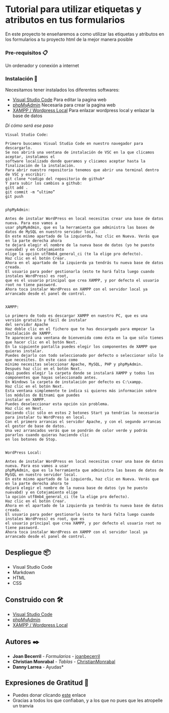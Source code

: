 ﻿# Tutorial para utilizar etiquetas y atributos en tus formularios

En este proyecto te enseñaremos a como utilizar las etiquetas y atributos en los formularios a tu proyecto html de la mejor manera posible

### Pre-requisitos 📋

Un ordenador y conexión a internet

### Instalación 🔧

Necesitamos tener instalados los diferentes softwares:
- [Visual Studio Code](https://code.visualstudio.com/download) Para editar la pagina web
- [phpMyAdmin](https://www.phpmyadmin.net/) Necesaria para crear la pagina web
- [XAMPP / Wordpress Local](https://www.apachefriends.org/es/index.html) Para enlazar wordpress local y enlazar la base de datos

_Dí cómo será ese paso_

```
Visual Studio Code:

Primero buscamos Visual Studio Code en nuestro navegador para descargarlo.
Se nos abrirá una ventana de instalación de VSC en la que clicamos aceptar, instalamos el 
software localizado donde queramos y clicamos aceptar hasta la finalización de la instalación.
Para abrir nuestro repositorio tenemos que abrir una terminal dentro de VSC y escribir:
git clone *codigo del repositorio de github*
Y para subir los cambios a github:
gitt add .
git commit -m “ultimo”
git push


phpMyAdmin:

Antes de instalar WordPress en local necesitas crear una base de datos nueva. Para eso vamos a 
usar phpMyAdmin, que es la herramienta que administra las bases de datos de MySQL en nuestro servidor local. 
En este mismo apartado de la izquierda, haz clic en Nueva. Verás que en la parte derecha ahora 
te dejará elegir el nombre de la nueva base de datos (yo he puesto nuevabd) y en Cotejamiento 
elige la opción utf8mb4_general_ci (te la elige pro defecto).
Haz clic en el botón Crear.
Ahora en el apartado de la izquierda ya tendrás tu nueva base de datos creada.
El usuario para poder gestionarla (esto te hará falta luego cuando instales WordPress) es root, 
que es el usuario principal que crea XAMPP, y por defecto el usuario root no tiene password.
Ahora toca instalar WordPress en XAMPP con el servidor local ya arrancado desde el panel de control.


XAMPP:

Lo primero de todo es descargar XAMPP en nuestro PC, que es una versión gratuita y fácil de instalar 
del servidor Apache
Haz doble clic en el fichero que te has descargado para empezar la instalación de XAMPP.
Te aparecerá una ventana de bienvenida como ésta en la que sólo tienes que hacer clic en el botón Next.
En la siguiente pantalla puedes elegir los componentes de XAMPP que quieras instalar.
Puedes dejarlo con todo seleccionado por defecto o seleccionar sólo lo que necesites. En este caso como 
mínimo necesitas seleccionar Apache, MySQL, PHP y phpMyAdmin.
Después haz clic en el botón Next.
Aquí puedes elegir la carpeta donde se instalará XAMPP y todos los componentes que hayas seleccionado antes.
En Windows la carpeta de instalación por defecto es C:\xampp.
Haz clic en el botón Next.
Esta ventana simplemente te indica si quieres más información sobre los módulos de Bitnami que puedes 
instalar en XAMPP.
Puedes deseleccionar esta opción sin problema.
Haz clic en Next.
Haciendo clic sólo en estos 2 botones Start ya tendrías lo necesario para instalar tu WordPress en local.
Con el primero arrancas el servidor Apache, y con el segundo arrancas el gestor de base de datos.
Una vez arrancados verás que se pondrán de color verde y podrás pararlos cuando quieras haciendo clic 
en los botones de Stop.


WordPress Local:

Antes de instalar WordPress en local necesitas crear una base de datos nueva. Para eso vamos a usar
phpMyAdmin, que es la herramienta que administra las bases de datos de MySQL en nuestro servidor local. 
En este mismo apartado de la izquierda, haz clic en Nueva. Verás que en la parte derecha ahora te 
dejará elegir el nombre de la nueva base de datos (yo he puesto nuevabd) y en Cotejamiento elige 
la opción utf8mb4_general_ci (te la elige pro defecto).
Haz clic en el botón Crear.
Ahora en el apartado de la izquierda ya tendrás tu nueva base de datos creada.
El usuario para poder gestionarla (esto te hará falta luego cuando instales WordPress) es root, que es
el usuario principal que crea XAMPP, y por defecto el usuario root no tiene password.
Ahora toca instalar WordPress en XAMPP con el servidor local ya arrancado desde el panel de control.

```

## Despliegue 📦

- Visual Studio Code
- Markdown
- HTML
- CSS

## Construido con 🛠️

- [Visual Studio Code](https://code.visualstudio.com/download)
- [phpMyAdmin](https://www.phpmyadmin.net/)
- [XAMPP / Wordpress Local](https://www.apachefriends.org/es/index.html)

## Autores ✒️

* **Joan Becerril** - *Formularios* - [joanbecerril](https://github.com/joanbecerril/)
* **Christian Monrabal** - *Tablas* - [ChristianMonrabal](https://github.com/ChristianMonrabal/)
* **Danny Larrea** - Ayudas*

## Expresiones de Gratitud 🎁

* Puedes donar clicando [este](https://tuputamadre.com/) enlace
* Gracias a todos los que confiaban, y a los que no pues que les atropelle un tranvia
